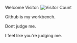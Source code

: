 Welcome Visitor: 
![Visitor Count](https://profile-counter.glitch.me/melroser/count.svg)


Github is my workbench.



Dont judge me.

I feel like you're judging me.
